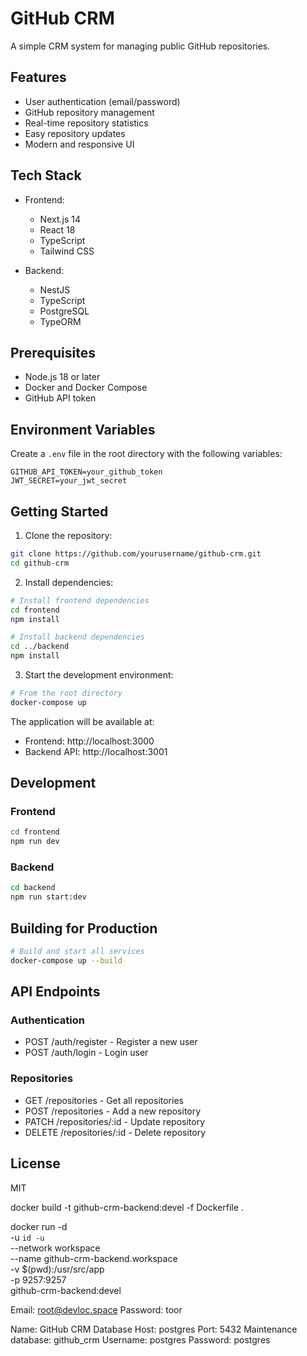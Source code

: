 # GitHub CRM

A simple CRM system for managing public GitHub repositories.

## Features

- User authentication (email/password)
- GitHub repository management
- Real-time repository statistics
- Easy repository updates
- Modern and responsive UI

## Tech Stack

- Frontend:
  - Next.js 14
  - React 18
  - TypeScript
  - Tailwind CSS

- Backend:
  - NestJS
  - TypeScript
  - PostgreSQL
  - TypeORM

## Prerequisites

- Node.js 18 or later
- Docker and Docker Compose
- GitHub API token

## Environment Variables

Create a `.env` file in the root directory with the following variables:

```env
GITHUB_API_TOKEN=your_github_token
JWT_SECRET=your_jwt_secret
```

## Getting Started

1. Clone the repository:
```bash
git clone https://github.com/yourusername/github-crm.git
cd github-crm
```

2. Install dependencies:
```bash
# Install frontend dependencies
cd frontend
npm install

# Install backend dependencies
cd ../backend
npm install
```

3. Start the development environment:
```bash
# From the root directory
docker-compose up
```

The application will be available at:
- Frontend: http://localhost:3000
- Backend API: http://localhost:3001

## Development

### Frontend

```bash
cd frontend
npm run dev
```

### Backend

```bash
cd backend
npm run start:dev
```

## Building for Production

```bash
# Build and start all services
docker-compose up --build
```

## API Endpoints

### Authentication
- POST /auth/register - Register a new user
- POST /auth/login - Login user

### Repositories
- GET /repositories - Get all repositories
- POST /repositories - Add a new repository
- PATCH /repositories/:id - Update repository
- DELETE /repositories/:id - Delete repository

## License

MIT

docker build -t github-crm-backend:devel -f Dockerfile .

docker run -d \
    -u `id -u` \
    --network workspace \
    --name github-crm-backend.workspace \
    -v $(pwd):/usr/src/app \
    -p 9257:9257 \
    github-crm-backend:devel


Email: root@devloc.space
Password: toor

Name: GitHub CRM Database
Host: postgres
Port: 5432
Maintenance database: github_crm
Username: postgres
Password: postgres